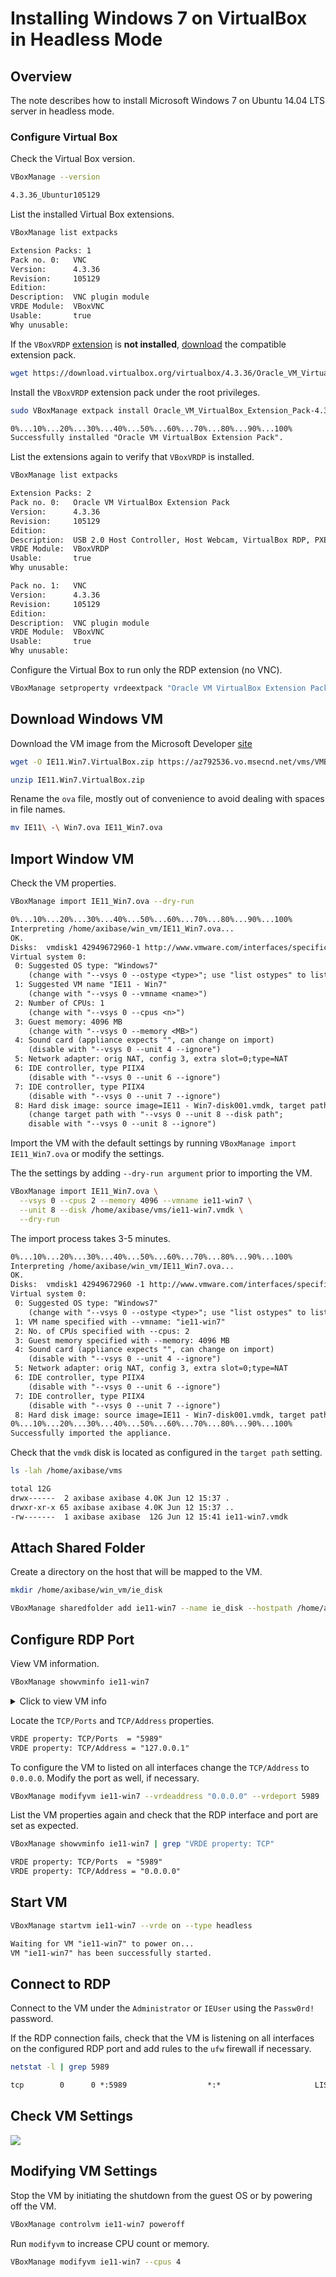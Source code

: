 # Installing Windows 7 on VirtualBox in Headless Mode

## Overview

The note describes how to install Microsoft Windows 7 on Ubuntu 14.04 LTS server in headless mode.

### Configure Virtual Box

Check the Virtual Box version.

```sh
VBoxManage --version
```

```txt
4.3.36_Ubuntur105129
```

List the installed Virtual Box extensions.

```sh
VBoxManage list extpacks
```

```txt
Extension Packs: 1
Pack no. 0:   VNC
Version:      4.3.36
Revision:     105129
Edition:
Description:  VNC plugin module
VRDE Module:  VBoxVNC
Usable:       true
Why unusable:
```

If the `VBoxVRDP` [extension](https://www.virtualbox.org/manual/ch08.html#vboxmanage-modifyvm-vrde) is **not installed**, [download](https://download.virtualbox.org/virtualbox/) the compatible extension pack.

```sh
wget https://download.virtualbox.org/virtualbox/4.3.36/Oracle_VM_VirtualBox_Extension_Pack-4.3.36-105129a.vbox-extpack
```

Install the `VBoxVRDP` extension pack under the root privileges.

```sh
sudo VBoxManage extpack install Oracle_VM_VirtualBox_Extension_Pack-4.3.36-105129a.vbox-extpack
```

```txt
0%...10%...20%...30%...40%...50%...60%...70%...80%...90%...100%
Successfully installed "Oracle VM VirtualBox Extension Pack".
```

List the extensions again to verify that `VBoxVRDP` is installed.

```sh
VBoxManage list extpacks
```

```txt
Extension Packs: 2
Pack no. 0:   Oracle VM VirtualBox Extension Pack
Version:      4.3.36
Revision:     105129
Edition:
Description:  USB 2.0 Host Controller, Host Webcam, VirtualBox RDP, PXE ROM with E1000 support.
VRDE Module:  VBoxVRDP
Usable:       true
Why unusable:

Pack no. 1:   VNC
Version:      4.3.36
Revision:     105129
Edition:
Description:  VNC plugin module
VRDE Module:  VBoxVNC
Usable:       true
Why unusable:
```

Configure the Virtual Box to run only the RDP extension (no VNC).

```sh
VBoxManage setproperty vrdeextpack "Oracle VM VirtualBox Extension Pack"
```

## Download Windows VM

Download the VM image from the Microsoft Developer [site](https://developer.microsoft.com/en-us/microsoft-edge/tools/vms/)

```sh
wget -O IE11.Win7.VirtualBox.zip https://az792536.vo.msecnd.net/vms/VMBuild_20180102/VirtualBox/IE11/IE11.Win7.VirtualBox.zip
```

```sh
unzip IE11.Win7.VirtualBox.zip
```

Rename the `ova` file, mostly out of convenience to avoid dealing with spaces in file names.

```sh
mv IE11\ -\ Win7.ova IE11_Win7.ova
```

## Import Window VM

Check the VM properties.

```sh
VBoxManage import IE11_Win7.ova --dry-run
```

```txt
0%...10%...20%...30%...40%...50%...60%...70%...80%...90%...100%
Interpreting /home/axibase/win_vm/IE11_Win7.ova...
OK.
Disks:  vmdisk1 42949672960-1 http://www.vmware.com/interfaces/specifications/vmdk.html#streamOptimized IE11 - Win7-disk001.vmdk -1 -1
Virtual system 0:
 0: Suggested OS type: "Windows7"
    (change with "--vsys 0 --ostype <type>"; use "list ostypes" to list all possible values)
 1: Suggested VM name "IE11 - Win7"
    (change with "--vsys 0 --vmname <name>")
 2: Number of CPUs: 1
    (change with "--vsys 0 --cpus <n>")
 3: Guest memory: 4096 MB
    (change with "--vsys 0 --memory <MB>")
 4: Sound card (appliance expects "", can change on import)
    (disable with "--vsys 0 --unit 4 --ignore")
 5: Network adapter: orig NAT, config 3, extra slot=0;type=NAT
 6: IDE controller, type PIIX4
    (disable with "--vsys 0 --unit 6 --ignore")
 7: IDE controller, type PIIX4
    (disable with "--vsys 0 --unit 7 --ignore")
 8: Hard disk image: source image=IE11 - Win7-disk001.vmdk, target path=/home/axibase/VirtualBox VMs/IE11 - Win7/IE11 - Win7-disk001.vmdk, controller=6;channel=0
    (change target path with "--vsys 0 --unit 8 --disk path";
    disable with "--vsys 0 --unit 8 --ignore")
```

Import the VM with the default settings by running `VBoxManage import IE11_Win7.ova` or modify the settings.

The the settings by adding `--dry-run argument` prior to importing the VM.

```sh
VBoxManage import IE11_Win7.ova \
  --vsys 0 --cpus 2 --memory 4096 --vmname ie11-win7 \
  --unit 8 --disk /home/axibase/vms/ie11-win7.vmdk \
  --dry-run
```

The import process takes 3-5 minutes.

```txt
0%...10%...20%...30%...40%...50%...60%...70%...80%...90%...100%
Interpreting /home/axibase/win_vm/IE11_Win7.ova...
OK.
Disks:  vmdisk1 42949672960 -1 http://www.vmware.com/interfaces/specifications/vmdk.html#streamOptimized IE11 - Win7-disk001.vmdk -1 -1
Virtual system 0:
 0: Suggested OS type: "Windows7"
    (change with "--vsys 0 --ostype <type>"; use "list ostypes" to list all possible values)
 1: VM name specified with --vmname: "ie11-win7"
 2: No. of CPUs specified with --cpus: 2
 3: Guest memory specified with --memory: 4096 MB
 4: Sound card (appliance expects "", can change on import)
    (disable with "--vsys 0 --unit 4 --ignore")
 5: Network adapter: orig NAT, config 3, extra slot=0;type=NAT
 6: IDE controller, type PIIX4
    (disable with "--vsys 0 --unit 6 --ignore")
 7: IDE controller, type PIIX4
    (disable with "--vsys 0 --unit 7 --ignore")
 8: Hard disk image: source image=IE11 - Win7-disk001.vmdk, target path=/home/axibase/vms/ie11-win7.vmdk, controller=6;channel=0
0%...10%...20%...30%...40%...50%...60%...70%...80%...90%...100%
Successfully imported the appliance.
```

Check that the `vmdk` disk is located as configured in the `target path` setting.

```sh
ls -lah /home/axibase/vms
```

```txt
total 12G
drwx------  2 axibase axibase 4.0K Jun 12 15:37 .
drwxr-xr-x 65 axibase axibase 4.0K Jun 12 15:37 ..
-rw-------  1 axibase axibase  12G Jun 12 15:41 ie11-win7.vmdk
```

## Attach Shared Folder

Create a directory on the host that will be mapped to the VM.

```sh
mkdir /home/axibase/win_vm/ie_disk
```

```sh
VBoxManage sharedfolder add ie11-win7 --name ie_disk --hostpath /home/axibase/win_vm/ie_disk --automount
```

## Configure RDP Port

View VM information.

```sh
VBoxManage showvminfo ie11-win7
```

<details><summary>Click to view VM info</summary>

```txt
Name:            ie11-win7
Groups:          /
Guest OS:        Windows 7 (32-bit)
UUID:            6e35d733-54b7-417b-8ce6-9c0a4a61732c
Config file:     /home/axibase/VirtualBox VMs/ie11-win7/ie11-win7.vbox
Snapshot folder: /home/axibase/VirtualBox VMs/ie11-win7/Snapshots
Log folder:      /home/axibase/VirtualBox VMs/ie11-win7/Logs
Hardware UUID:   6e35d733-54b7-417b-8ce6-9c0a4a61732c
Memory size:     4096MB
Page Fusion:     off
VRAM size:       8MB
CPU exec cap:    100%
HPET:            off
Chipset:         piix3
Firmware:        BIOS
Number of CPUs:  2
PAE:             on
Long Mode:       off
Synthetic CPU:   off
CPUID overrides: None
Boot menu mode:  message and menu
Boot Device (1): HardDisk
Boot Device (2): DVD
Boot Device (3): Not Assigned
Boot Device (4): Not Assigned
ACPI:            on
IOAPIC:          on
Time offset:     0ms
RTC:             local time
Hardw. virt.ext: on
Nested Paging:   on
Large Pages:     on
VT-x VPID:       on
VT-x unr. exec.: on
State:           powered off (since 2018-01-03T06:00:58.000000000)
Monitor count:   1
3D Acceleration: off
2D Video Acceleration: off
Teleporter Enabled: off
Teleporter Port: 0
Teleporter Address:
Teleporter Password:
Tracing Enabled: off
Allow Tracing to Access VM: off
Tracing Configuration:
Autostart Enabled: off
Autostart Delay: 0
Default Frontend:
Storage Controller Name (0):            IDE Controller
Storage Controller Type (0):            PIIX4
Storage Controller Instance Number (0): 0
Storage Controller Max Port Count (0):  2
Storage Controller Port Count (0):      2
Storage Controller Bootable (0):        on
IDE Controller (0, 0): /home/axibase/vms/ie11-win7.vmdk (UUID: e3f59158-1152-4291-869f-e04eaef763ed)
NIC 1:           MAC: 0800274BE007, Attachment: NAT, Cable connected: on, Trace: off (file: none), Type: 82540EM, Reported speed: 0 Mbps, Boot priority: 0, Promisc Policy: deny, Bandwidth group: none
NIC 1 Settings:  MTU: 0, Socket (send: 64, receive: 64), TCP Window (send:64, receive: 64)
NIC 2:           disabled
NIC 3:           disabled
NIC 4:           disabled
NIC 5:           disabled
NIC 6:           disabled
NIC 7:           disabled
NIC 8:           disabled
Pointing Device: PS/2 Mouse
Keyboard Device: PS/2 Keyboard
UART 1:          disabled
UART 2:          disabled
LPT 1:           disabled
LPT 2:           disabled
Audio:           enabled (Driver: ALSA, Controller: AC97)
Clipboard Mode:  disabled
Drag'n'drop Mode: disabled
VRDE:            enabled (Address 127.0.0.1, Ports 5989, MultiConn: off, ReuseSingleConn: off, Authentication type: null)
Video redirection: disabled
VRDE property: TCP/Ports  = "5989"
VRDE property: TCP/Address = "127.0.0.1"
VRDE property: VideoChannel/Enabled = <not set>
VRDE property: VideoChannel/Quality = <not set>
VRDE property: VideoChannel/DownscaleProtection = <not set>
VRDE property: Client/DisableDisplay = <not set>
VRDE property: Client/DisableInput = <not set>
VRDE property: Client/DisableAudio = <not set>
VRDE property: Client/DisableUSB = <not set>
VRDE property: Client/DisableClipboard = <not set>
VRDE property: Client/DisableUpstreamAudio = <not set>
VRDE property: Client/DisableRDPDR = <not set>
VRDE property: H3DRedirect/Enabled = <not set>
VRDE property: Security/Method = <not set>
VRDE property: Security/ServerCertificate = <not set>
VRDE property: Security/ServerPrivateKey = <not set>
VRDE property: Security/CACertificate = <not set>
VRDE property: Audio/RateCorrectionMode = <not set>
VRDE property: Audio/LogPath = <not set>
USB:             disabled
EHCI:            disabled

USB Device Filters:

<none>

Available remote USB devices:

<none>

Currently Attached USB Devices:

<none>

Bandwidth groups:  <none>

Shared folders:  

Name: 'ie_disk', Host path: '/home/axibase/win_vm/ie_disk' (machine mapping), writable

VRDE Connection:    not active
Clients so far:     0

Video capturing:    not active
Capture screens:    0
Capture file:       /home/axibase/VirtualBox VMs/ie11-win7/ie11-win7.webm
Capture dimensions: 1024x768
Capture rate:       512 kbps
Capture FPS:        25

Guest:

Configured memory balloon size:      0 MB
```

</details>

Locate the `TCP/Ports` and `TCP/Address` properties.

```txt
VRDE property: TCP/Ports  = "5989"
VRDE property: TCP/Address = "127.0.0.1"
```

To configure the VM to listed on all interfaces change the `TCP/Address` to `0.0.0.0`. Modify the port as well, if necessary.

```sh
VBoxManage modifyvm ie11-win7 --vrdeaddress "0.0.0.0" --vrdeport 5989
```

List the VM properties again and check that the RDP interface and port are set as expected.

```sh
VBoxManage showvminfo ie11-win7 | grep "VRDE property: TCP"
```

```txt
VRDE property: TCP/Ports  = "5989"
VRDE property: TCP/Address = "0.0.0.0"
```

## Start VM

```sh
VBoxManage startvm ie11-win7 --vrde on --type headless
```

```txt
Waiting for VM "ie11-win7" to power on...
VM "ie11-win7" has been successfully started.
```

## Connect to RDP

Connect to the VM under the `Administrator` or `IEUser` using the `Passw0rd!` password.

If the RDP connection fails, check that the VM is listening on all interfaces on the configured RDP port and add rules to the `ufw` firewall if necessary.

```sh
netstat -l | grep 5989
```

```txt
tcp        0      0 *:5989                  *:*                     LISTEN
```

## Check VM Settings

![](./images/vbox_ie_win7.png)

## Modifying VM Settings

Stop the VM by initiating the shutdown from the guest OS or by powering off the VM.

```sh
VBoxManage controlvm ie11-win7 poweroff
```

Run `modifyvm` to increase CPU count or memory.

```sh
VBoxManage modifyvm ie11-win7 --cpus 4
```